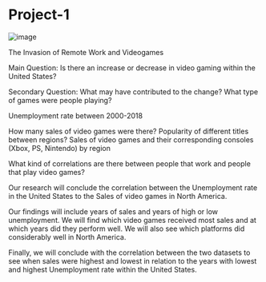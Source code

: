 # Project-1

![image](https://user-images.githubusercontent.com/117672086/218849242-e840aad4-97f4-471b-b07c-c3fc65b23670.png)

The Invasion of Remote Work and Videogames

Main Question:
Is there an increase or decrease in video gaming within the United States?

Secondary Question:
What may have contributed to the change?
What type of games were people playing?


Unemployment rate between 2000-2018

How many sales of video games were there?
Popularity of different titles between regions?
Sales of video games and their corresponding consoles (Xbox, PS, Nintendo) by region

What kind of correlations are there between people that work and people that play video games?

Our research will conclude the correlation between the Unemployment rate in the United States to the Sales of video games in North America.

Our findings will include years of sales and years of high or low unemployment.
We will find which video games received most sales and at which years did they perform well.
We will also see which platforms did considerably well in North America.

Finally, we will conclude with the correlation between the two datasets to see when sales were highest and lowest in relation to the years with lowest and highest Unemployment rate within the United States. 
